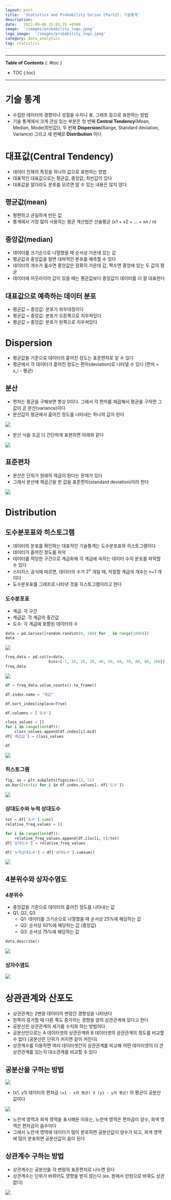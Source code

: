 ```yaml
---
layout: post
title:  'Statistics and Probability Series [Part2]: 기술통계'
description: 
date:   2022-09-06 15:01:35 +0300
image:  '/images/probability_logo.jpeg'
logo_image:  '/images/probability_logo.jpeg'
category: data_analytics
tag: statistics
---
```

---

**Table of Contents**
{: #toc }
*  TOC
{:toc}

---

# 기술 통계

- 수집한 데이터의 경향이나 성질을 수치나 표, 그래프 등으로 표현하는 방법
- 기술 통계에서 크게 관심 있는 부분은 첫 번째 **Central Tendency**(Mean, Median, Mode(최빈값)), 두 번째 **Dispersion**(Range, Standard deviation, Variance) 그리고 세 번째로 **Distribution** 이다


# 대표값(Central Tendency)

- 데이터 전체의 특징을 하나의 값으로 표현하는 방법
- 대표적인 대표값으로는 평균값, 중앙값, 최빈값이 있다
- 대표값을 알더라도 분포를 모르면 알 수 있는 내용은 많지 않다

## 평균값(mean)

- 평편하고 균일하게 만든 값
- 통계에서 가장 많이 사용하는 평균 계산법은 산술평균 (x1 + x2 + ... + xn / n)


## 중앙값(median)

- 데이터를 크기순으로 나열했을 때 순서상 가운데 있는 값
- 평균값과 중앙값을 알면 대략적인 분포를 예측할 수 있다
- 데이터의 개수가 홀수면 중앙값은 정확히 가운데 값, 짝수면 중앙에 있는 두 값의 평균
- 데이터에 아웃라이어 값이 있을 때는 평균값보다 중앙값이 데이터를 더 잘 대표한다

## 대표값으로 예측하는 데이터 분포

- 평균값 = 중앙값: 분포가 좌우대칭이다
- 평균값 < 중앙값: 분포가 오른쪽으로 치우쳐있다
- 평균값 > 중앙값: 분포가 왼쪽으로 치우쳐있다


# Dispersion

- 평균값을 기준으로 데이터의 흩어진 정도는 표준편차로 알 수 있다
- 평균에서 각 데이터가 흩어진 정도는 편차(deviation)로 나타낼 수 있다 (편차 = x_i - 평균)

## 분산

- 편차는 평균을 구해보면 항상 0이다. 그래서 각 편차를 제곱해서 평균을 구하면 그 값이 곧 분산(variance)이다
- 분산값이 평균에서 흩어진 정도를 나타내는 하나의 값이 된다

![](/images/statistic_1.png)

- 분산 식을 조금 더 간단하게 표현하면 아래와 같다

![](/images/statistic_2.png)

## 표준편차

- 분산은 단위가 원래의 제곱이 된다는 문제가 있다
- 그래서 분산에 제곱근을 한 값을 표준편차(standard deviation)이라 한다

![](/images/statistic_3.png)


# Distribution

## 도수분포표와 히스토그램

- 데이터의 분포를 확인하는 대표적인 기술통계는 도수분포표와 히스토그램이다
- 데이터가 흩어진 정도를 파악
- 데이터를 적당한 구간으로 계급화해 각 계급에 속하는 데이터 수의 분포를 파악할 수 있다
- 스터지스 공식에 따르면, 데이터의 수가 2<sup>n</sup> 개일 때, 적절할 계급의 개수는 n+1 개이다
- 도수분포표를 그래프로 나타낸 것을 히스토그램이라고 한다


### 도수분포표

- 계급: 각 구간
- 계급값: 각 계급의 중간값
- 도수: 각 계급에 포함된 데이터의 수


```py
data = pd.Series([random.randint(0, 100) for _ in range(1000)])
data
```

![](/images/pd_70.png)

```py
freq_data = pd.cut(x=data, 
                   bins=[-1, 10, 20, 30, 40, 50, 60, 70, 80, 90, 100])
freq_data
```

![](/images/pd_71.png)


```py
df = freq_data.value_counts().to_frame()

df.index.name = "계급"

df.sort_index(inplace=True)

df.columns = ['도수']

class_values = []
for i in range(len(df)):
    class_values.append(df.index[i].mid)
df['계급값'] = class_values

df
```

![](/images/pd_72.png)

### 히스토그램

```py
fig, ax = plt.subplots(figsize=(12, 5))
ax.bar([str(i) for i in df.index.values], df['도수'])
```

![](/images/pd_73.png)


### 상대도수와 누적 상대도수

```py
tot = df['도수'].sum()
relative_freq_values = []

for i in range(len(df)):
    relative_freq_values.append(df.iloc[i, 0]/tot)
df['상대도수'] = relative_freq_values

df['누적상대도수'] = df['상대도수'].cumsum()
```

![](/images/pd_74.png)


## 4분위수와 상자수염도

### 4분위수

- 중앙값을 기준으로 데이터의 흩어진 정도를 나타내는 값
- Q1, Q2, Q3
  - Q1: 데이터를 크기순으로 나열했을 때 순서상 25%에 해당하는 값
  - Q2: 순서상 50%에 해당하는 값 (중앙값)
  - Q3: 순서상 75%에 해당하는 값


```py
data.describe()
```

![](/images/pd_75.png)

### 상자수염도

![](/images/pd_76.png)


# 상관관계와 산포도

- 상관관계는 2변량 데이터의 변량간 경향성을 나타낸다
- 한쪽이 증가할 때 다른 쪽도 증가하는 경향을 양의 상관관계에 있다고 한다
- 공분산은 상관관계의 세기를 수치화 하는 방법이다
- 공분산만으로는 A 데이터셋의 상관관계와 B 데이터셋의 상관관계의 정도를 비교할 수 없다 (공분산은 단위가 커지면 같이 커진다)
- 상관계수를 이용하면 여러 데이터셋간의 상관관계를 비교해 어떤 데이터셋이 더 큰 상관관계를 있는지 대소관계를 비교할 수 있다


## 공분산을 구하는 방법

![](/images/statistics_4.png)

- (x1, y1) 데이터의 편차곱 `(x1 - x의 평균) X (y1 - y의 평균)` 의 평균이 공분산 값이다

![](/images/statistics_5.png)

- 노란색 영역과 회색 영역을 표시해둔 이유는, 노란색 영역은 편차곱이 양수, 회색 영역은 편차곱이 음수이다
- 그래서 노란색 영역에 데이터가 많이 분포하면 공분산값이 양수가 되고, 회색 영역에 많이 분포하면 공분산값이 음이 된다

## 상관계수 구하는 방법

- 상관계수는 공분산을 각 변량의 표준편차로 나누면 된다
- 상관계수는 단위가 바뀌어도 영향을 받지 않는다 (ex. 원에서 만원으로 바꿔도 상관 없다)

![](/images/statistics_6.png)






